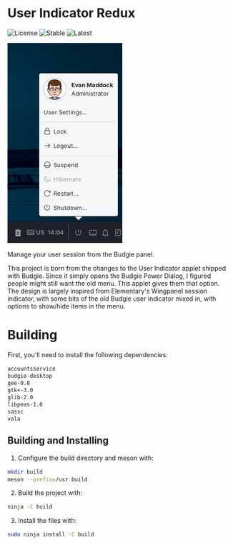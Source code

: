 # User Indicator Redux

![License](https://img.shields.io/badge/license-GPL--2.0--or--later-blue)
![Stable](https://img.shields.io/github/v/tag/EbonJaeger/budgie-user-indicator-redux?label=stable&sort=semver)
![Latest](https://img.shields.io/github/v/tag/EbonJaeger/budgie-user-indicator-redux?include_prereleases&label=latest&sort=semver)

![Screenshot](data/screenshot.png?raw-true)

Manage your user session from the Budgie panel.

This project is born from the changes to the User Indicator applet shipped with Budgie. Since it simply opens the Budgie Power Dialog, I figured people might still want the old menu. This applet gives them that option. The design is largely inspired from Elementary's Wingpanel session indicator, with some bits of the old Budgie user indicator mixed in, with options to show/hide items in the menu.

# Building

First, you'll need to install the following dependencies:

```
accountsservice
budgie-desktop
gee-0.8
gtk+-3.0
glib-2.0
libpeas-1.0
sassc
vala
```

## Building and Installing

1. Configure the build directory and meson with:

```bash
mkdir build
meson --prefix=/usr build
```

2. Build the project with:

```bash
ninja -C build
```

3. Install the files with:

```bash
sudo ninja install -C build
```
